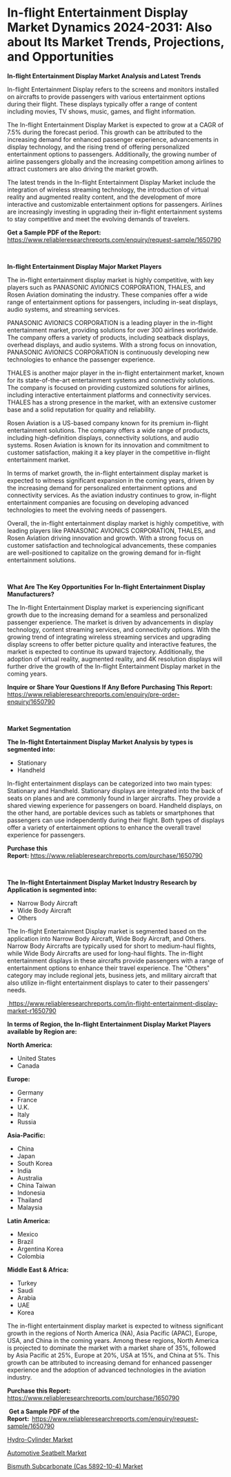 <p><h1>In-flight Entertainment Display Market Dynamics 2024-2031: Also about Its Market Trends, Projections, and Opportunities</h1></p><p><strong>In-flight Entertainment Display Market Analysis and Latest Trends</strong></p>
<p><p>In-flight Entertainment Display refers to the screens and monitors installed on aircrafts to provide passengers with various entertainment options during their flight. These displays typically offer a range of content including movies, TV shows, music, games, and flight information.</p><p>The In-flight Entertainment Display Market is expected to grow at a CAGR of 7.5% during the forecast period. This growth can be attributed to the increasing demand for enhanced passenger experience, advancements in display technology, and the rising trend of offering personalized entertainment options to passengers. Additionally, the growing number of airline passengers globally and the increasing competition among airlines to attract customers are also driving the market growth.</p><p>The latest trends in the In-flight Entertainment Display Market include the integration of wireless streaming technology, the introduction of virtual reality and augmented reality content, and the development of more interactive and customizable entertainment options for passengers. Airlines are increasingly investing in upgrading their in-flight entertainment systems to stay competitive and meet the evolving demands of travelers.</p></p>
<p><strong>Get a Sample PDF of the Report:&nbsp;</strong> <a href="https://www.reliableresearchreports.com/enquiry/request-sample/1650790">https://www.reliableresearchreports.com/enquiry/request-sample/1650790</a></p>
<p>&nbsp;</p>
<p><strong>In-flight Entertainment Display Major Market Players</strong></p>
<p><p>The in-flight entertainment display market is highly competitive, with key players such as PANASONIC AVIONICS CORPORATION, THALES, and Rosen Aviation dominating the industry. These companies offer a wide range of entertainment options for passengers, including in-seat displays, audio systems, and streaming services.</p><p>PANASONIC AVIONICS CORPORATION is a leading player in the in-flight entertainment market, providing solutions for over 300 airlines worldwide. The company offers a variety of products, including seatback displays, overhead displays, and audio systems. With a strong focus on innovation, PANASONIC AVIONICS CORPORATION is continuously developing new technologies to enhance the passenger experience.</p><p>THALES is another major player in the in-flight entertainment market, known for its state-of-the-art entertainment systems and connectivity solutions. The company is focused on providing customized solutions for airlines, including interactive entertainment platforms and connectivity services. THALES has a strong presence in the market, with an extensive customer base and a solid reputation for quality and reliability.</p><p>Rosen Aviation is a US-based company known for its premium in-flight entertainment solutions. The company offers a wide range of products, including high-definition displays, connectivity solutions, and audio systems. Rosen Aviation is known for its innovation and commitment to customer satisfaction, making it a key player in the competitive in-flight entertainment market.</p><p>In terms of market growth, the in-flight entertainment display market is expected to witness significant expansion in the coming years, driven by the increasing demand for personalized entertainment options and connectivity services. As the aviation industry continues to grow, in-flight entertainment companies are focusing on developing advanced technologies to meet the evolving needs of passengers.</p><p>Overall, the in-flight entertainment display market is highly competitive, with leading players like PANASONIC AVIONICS CORPORATION, THALES, and Rosen Aviation driving innovation and growth. With a strong focus on customer satisfaction and technological advancements, these companies are well-positioned to capitalize on the growing demand for in-flight entertainment solutions.</p></p>
<p>&nbsp;</p>
<p><strong>What Are The Key Opportunities For In-flight Entertainment Display Manufacturers?</strong></p>
<p><p>The In-flight Entertainment Display market is experiencing significant growth due to the increasing demand for a seamless and personalized passenger experience. The market is driven by advancements in display technology, content streaming services, and connectivity options. With the growing trend of integrating wireless streaming services and upgrading display screens to offer better picture quality and interactive features, the market is expected to continue its upward trajectory. Additionally, the adoption of virtual reality, augmented reality, and 4K resolution displays will further drive the growth of the In-flight Entertainment Display market in the coming years.</p></p>
<p><strong>Inquire or Share Your Questions If Any Before Purchasing This Report:</strong> <a href="https://www.reliableresearchreports.com/enquiry/pre-order-enquiry/1650790">https://www.reliableresearchreports.com/enquiry/pre-order-enquiry/1650790</a></p>
<p>&nbsp;</p>
<p><strong>Market Segmentation</strong></p>
<p><strong>The In-flight Entertainment Display Market Analysis by types is segmented into:</strong></p>
<p><ul><li>Stationary</li><li>Handheld</li></ul></p>
<p><p>In-flight entertainment displays can be categorized into two main types: Stationary and Handheld. Stationary displays are integrated into the back of seats on planes and are commonly found in larger aircrafts. They provide a shared viewing experience for passengers on board. Handheld displays, on the other hand, are portable devices such as tablets or smartphones that passengers can use independently during their flight. Both types of displays offer a variety of entertainment options to enhance the overall travel experience for passengers.</p></p>
<p><strong>Purchase this Report:&nbsp;</strong><a href="https://www.reliableresearchreports.com/purchase/1650790">https://www.reliableresearchreports.com/purchase/1650790</a></p>
<p>&nbsp;</p>
<p><strong>The In-flight Entertainment Display Market Industry Research by Application is segmented into:</strong></p>
<p><ul><li>Narrow Body Aircraft</li><li>Wide Body Aircraft</li><li>Others</li></ul></p>
<p><p>The In-flight Entertainment Display market is segmented based on the application into Narrow Body Aircraft, Wide Body Aircraft, and Others. Narrow Body Aircrafts are typically used for short to medium-haul flights, while Wide Body Aircrafts are used for long-haul flights. The in-flight entertainment displays in these aircrafts provide passengers with a range of entertainment options to enhance their travel experience. The "Others" category may include regional jets, business jets, and military aircraft that also utilize in-flight entertainment displays to cater to their passengers' needs.</p></p>
<p><a href="https://www.reliableresearchreports.com/in-flight-entertainment-display-market-r1650790">&nbsp;https://www.reliableresearchreports.com/in-flight-entertainment-display-market-r1650790</a></p>
<p><strong>In terms of Region, the In-flight Entertainment Display Market Players available by Region are:</strong></p>
<p>
    <p> <strong> North America: </strong>
        <ul>
            <li>United States</li>
            <li>Canada</li>
        </ul>
        </p> 
    <p> <strong> Europe: </strong>
        <ul>
            <li>Germany</li>
            <li>France</li>
            <li>U.K.</li>
            <li>Italy</li>
            <li>Russia</li>
        </ul>
        </p> 
    <p> <strong> Asia-Pacific: </strong>
        <ul>
            <li>China</li>
            <li>Japan</li>
            <li>South Korea</li>
            <li>India</li>
            <li>Australia</li>
            <li>China Taiwan</li>
            <li>Indonesia</li>
            <li>Thailand</li>
            <li>Malaysia</li>
        </ul>
        </p> 
    <p> <strong> Latin America: </strong>
        <ul>
            <li>Mexico</li>
            <li>Brazil</li>
            <li>Argentina Korea</li>
            <li>Colombia</li>
        </ul>
        </p> 
    <p> <strong> Middle East & Africa: </strong>
        <ul>
            <li>Turkey</li>
            <li>Saudi</li>
            <li>Arabia</li>
            <li>UAE</li>
            <li>Korea</li>
        </ul>
    </p>
    </p>
<p><p>The in-flight entertainment display market is expected to witness significant growth in the regions of North America (NA), Asia Pacific (APAC), Europe, USA, and China in the coming years. Among these regions, North America is projected to dominate the market with a market share of 35%, followed by Asia Pacific at 25%, Europe at 20%, USA at 15%, and China at 5%. This growth can be attributed to increasing demand for enhanced passenger experience and the adoption of advanced technologies in the aviation industry.</p></p>
<p><strong>Purchase this Report: </strong><a href="https://www.reliableresearchreports.com/purchase/1650790">https://www.reliableresearchreports.com/purchase/1650790</a></p>
<p>&nbsp;<strong>Get a Sample PDF of the Report:&nbsp;&nbsp;</strong><a href="https://www.reliableresearchreports.com/enquiry/request-sample/1650790">https://www.reliableresearchreports.com/enquiry/request-sample/1650790</a></p>
<p><strong></strong></p>
<p><p><a href="https://github.com/BriaAbshire/Market-Research-Report-List-1/blob/main/hydro-cylinder-market.md">Hydro-Cylinder Market</a></p><p><a href="https://github.com/carlLane655/Market-Research-Report-List-1/blob/main/automotive-seatbelt-market.md">Automotive Seatbelt Market</a></p><p><a href="https://github.com/Christopherorp895/Market-Research-Report-List-1/blob/main/bismuth-subcarbonate-cas-5892-10-4-market.md">Bismuth Subcarbonate (Cas 5892-10-4) Market</a></p></p>